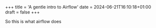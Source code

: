 +++
title = 'A gentle intro to Airflow'
date = 2024-06-21T16:10:18+01:00
draft = false
+++

So this is what airflow does
